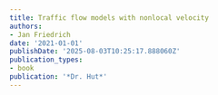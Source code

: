 ```yaml
---
title: Traffic flow models with nonlocal velocity
authors:
- Jan Friedrich
date: '2021-01-01'
publishDate: '2025-08-03T10:25:17.888060Z'
publication_types:
- book
publication: '*Dr. Hut*'
---
```

